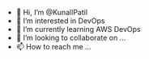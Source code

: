 - 👋 Hi, I’m @KunallPatil
- 👀 I’m interested in DevOps
- 🌱 I’m currently learning AWS DevOps
- 💞️ I’m looking to collaborate on ...
- 📫 How to reach me ...

<!---
KunallPatil/KunallPatil is a ✨ special ✨ repository because its `README.md` (this file) appears on your GitHub profile.
You can click the Preview link to take a look at your changes.
--->
